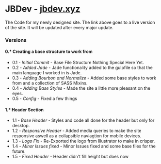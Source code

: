 # JBDev - [jbdev.xyz](http://development.jbdev.xyz)
The Code for my newly designed site.
The link above goes to a live version of the site. It will be updated after every major update.
### Versions
#### 0.* Creating a base structure to work from
  * 0.1 - *Initial Commit* - Base File Structure Nothing Special Here Yet.
  * 0.2 - *Added Jade* - Jade functionality added to the gulpfile so that the main language I worked in is Jade.
  * 0.3 - *Adding Bourbon and Normalize* - Added some base styles to work from and a collection of SASS Mixins.
  * 0.4 - *Adding Base Styles* - Made the site a little more pleasant on the eyes.
  * 0.5 - *Config* - Fixed a few things
  
#### 1.* Header Section
  * 1.1 - *Base Header* - Styles and code all done for the header but only for desktop.
  * 1.2 - *Responsive Header* - Added media queries to make the site responsive aswell as a collapsible naviagtion for mobile devices.
  * 1.3 - *Logo Fix* - Re-Exported the logo from Illustrator to make in crisper.
  * 1.4 - *Minor Issues fixed* - Minor Issues fixed and some base files for the future.
  * 1.5 - *Fixed Header* - Header didn't fill height but does now
